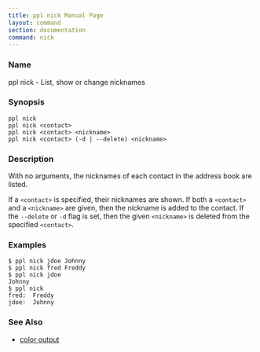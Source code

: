 ```yaml
---
title: ppl nick Manual Page
layout: command
section: documentation
command: nick
---
```


### Name

ppl nick - List, show or change nicknames

### Synopsis

    ppl nick
    ppl nick <contact>
    ppl nick <contact> <nickname>
    ppl nick <contact> (-d | --delete) <nickname>

### Description

With no arguments, the nicknames of each contact in the address book are listed.

If a `<contact>` is specified, their nicknames are shown. If both a `<contact>`
and a `<nickname>` are given, then the nickname is added to the contact. If the
`--delete` or `-d` flag is set, then the given `<nickname>` is
deleted from the specified `<contact>`.

### Examples

    $ ppl nick jdoe Johnny
    $ ppl nick fred Freddy
    $ ppl nick jdoe
    Johnny
    $ ppl nick
    fred:  Freddy
    jdoe:  Johnny

### See Also

* [color output](/documentation/configuration/color_nick)

